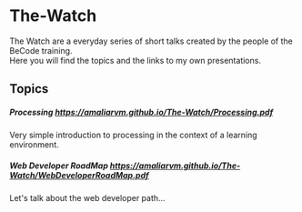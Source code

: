 # The-Watch  
The Watch are a everyday series of short talks created by the people of the BeCode training.  
Here you will find the topics and the links to my own presentations.

## Topics  

##### Processing   https://amaliarvm.github.io/The-Watch/Processing.pdf 
Very simple introduction to processing in the context of a learning environment.

##### Web Developer RoadMap  https://amaliarvm.github.io/The-Watch/WebDeveloperRoadMap.pdf  
Let's talk about the web developer path...  



